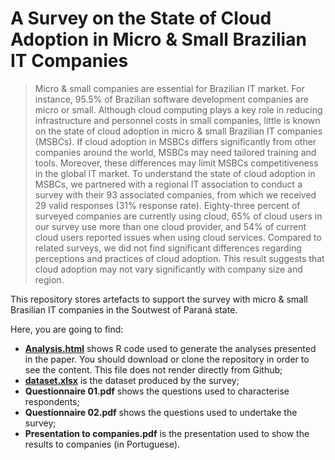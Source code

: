 # A Survey on the State of Cloud Adoption in Micro & Small Brazilian IT Companies 

> Micro & small companies are essential for Brazilian IT market. For instance, 95.5% of Brazilian software development companies are micro or small. Although cloud computing plays a key role in reducing infrastructure and personnel costs in small companies, little is known on the state of cloud adoption in micro & small Brazilian IT companies (MSBCs). If cloud adoption in MSBCs differs significantly from other companies around the world, MSBCs may need tailored training and tools. Moreover, these differences may limit MSBCs competitiveness in the global IT market. To understand the state of cloud adoption in MSBCs, we partnered with a regional IT association to conduct a survey with their 93 associated companies, from which we received 29 valid responses (31% response rate). Eighty-three percent of surveyed companies are currently using cloud, 65% of cloud users in our survey use more than one cloud provider, and 54% of current cloud users reported issues when using cloud services. Compared to related surveys, we did not find significant differences regarding perceptions and practices of cloud adoption. This result suggests that cloud adoption may not vary significantly with company size and region. 


This repository stores artefacts to support the survey with micro & small Brasilian IT companies in the Soutwest of Paraná state.

Here, you are going to find:
- [**Analysis.html**](/Analysis.html) shows R code used to generate the analyses presented in the paper. You should download or clone the repository in order to see the content. This file does not render directly from Github;
- [**dataset.xlsx**](/dataset.xlsx) is the dataset produced by the survey;
- **Questionnaire 01.pdf** shows the questions used to characterise respondents;
- **Questionnaire 02.pdf** shows the questions used to undertake the survey;
- **Presentation to companies.pdf** is the presentation used to show the results to companies (in Portuguese).
